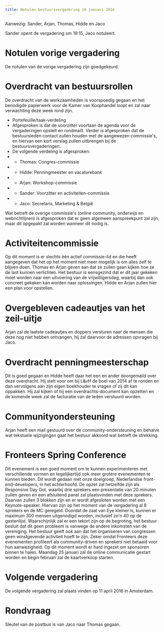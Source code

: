 ```yaml
---
title: Notulen bestuursvergadering 19 januari 2016
---
```

Aanwezig: Sander, Arjan, Thomas, Hidde en Jaco

Sander opent de vergadering om 19:15, Jaco notuleert.

# Notulen vorige vergadering

De notulen van de vorige vergadering zijn goedgekeurd.

# Overdracht van bestuursrollen

De overdracht van de werkzaamheden is voorspoedig gegaan en het benodigde papierwerk voor de Kamer van Koophandel loopt en zal naar verwachting deze week rond zijn.

* Portefeuille/taak-verdeling
* Afgesproken is dat de voorzitter voortaan de agenda voor de vergaderingen opstelt en rondmailt. Verder is afgesproken dat de bestuursleden contact zullen houden met de aangewezen commissie's, en hiervan een kort verslag zullen uitbrengen bij de bestuursvergaderingen.
* De volgende verdeling is afgesproken:
*  - Thomas: Congres-commissie
*  - Hidde: Penningmeester en vacaturebank
*  - Arjan: Workshop-commissie
*  - Sander: Voorzitter en activiteiten-commissie
*  - Jaco: Secretaris, Marketing & België

Wat betreft de overige commissie's (online community, onderwijs en webrichtlijnen) is afgesproken dat er geen algemeen aanspreekpunt zal zijn, maar dit opgepakt zal worden wanneer dit nodig is.

# Activiteitencommissie

Op dit moment is er slechts één actief commissie-lid en die heeft aangegeven dat het op het moment niet meer mogelijk is om alles zelf te blijven doen. Thomas en Arjan geven aan dat ze zullen gaan kijken hoe ze de last kunnen verlichten. Het bestuur is eensgezind dat er dit jaar gekeken moet worden naar een uitvoering van de vrijwilligersdag, waarbij dan ook concreet gekeken kan worden naar oplossingen. Hidde en Arjan zullen hier een plan voor opstellen.

# Overgebleven cadeautjes van het zeil-uitje

Arjan zal de laatste cadeautjes en doppers versturen naar de mensen die deze nog niet hebben ontvangen, hij zal daarvoor de adressen opvragen bij Jaco.

# Overdracht penningmeesterschap

Dit is goed gegaan en Hidde heeft daar het een en ander doorgemaild over deze overdracht. Hij stelt voor om bij L&vH de boel van 2014 af te ronden en dan vervolgens aan zijn eigen boekhouder te vragen of zij dit kan oppakken. Hij zal kijken of hij een overdrachts-document kan opzetten en de komende week zal de facturatie van de leden verstuurd worden.

# Communityondersteuning

Arjan heeft een mail gestuurd over de community-ondersteuning en behalve wat tekstuele wijzigingen gaat het bestuur akkoord wat betreft de strekking.

# Fronteers Spring Conference

Dit evenement is een goed moment om te kunnen experimenteren met verschillende vormen en tegelijkertijd ook meer grotere evenementen te kunnen bieden. Dit wordt gedaan met onze doelgroep, Nederlandse front-end-developers, in het achterhoofd. De opzet zal hetzelfde zijn als Responsive Day Out, waarbij drie sprekers een presentatie van 20 minuten zullen geven en een afsluitend panel zal plaatsvinden met deze sprekers. Daarvan zullen 3 blokken zijn en er wordt afgesloten worden met een Keynote-speaker. Hiervan zijn op het moment van de vergadering al 8 sprekers en de MC geregeld. Doordat de zaal van Eye kleiner is, kunnen er maximum 300 mensen uitgenodigd worden, inclusief zo'n 40 op de gastenlijst. Waarschijnlijk zal er een tekort zijn op de begroting, het bestuur besluit dat dit geen probleem is vanwege de andere inkomsten van de vereniging. Het bestuur geeft ook aan dat het organiseren van congressen geen winstgevende activiteit hoeft te zijn. Zeker omdat Fronteers deze evenementen profileert als community-driven en sprekers niet betaald voor hun aanwezigheid. Op dit moment wordt er hard ingezet om sponsoren binnen te halen. Maandag 25 januari zal de online communicatie gestart worden en begin februari zal de kaartverkoop starten.

# Volgende vergadering

De volgende vergadering zal plaats vinden op 11 april 2016 in Amsterdam.

# Rondvraag

Sleutel van de postbus is van Jaco naar Thomas gegaan.